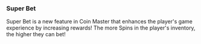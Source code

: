 ### Super Bet
Super Bet is a new feature in Coin Master that enhances the player's game experience by increasing rewards!
The more Spins in the player's inventory, the higher they can bet! 
 
 
